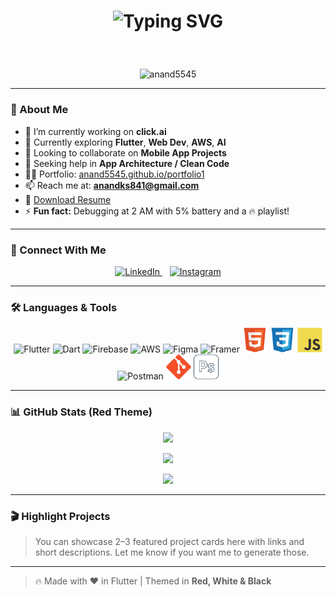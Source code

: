 <h1 align="center">
  <img src="https://readme-typing-svg.demolab.com?font=Fira+Code&size=30&pause=1000&color=FF0000&center=true&vCenter=true&width=435&lines=Hi+%F0%9F%91%8B%2C+I'm+Anand+K+S;Mobile+App+Developer;Flutter+%7C+UI%2FUX+%7C+AWS+Learner" alt="Typing SVG" />
</h1>

<h3 align="center" style="color:#ffffff;">🚀 Passionate Mobile App Developer from India</h3>

<p align="center">
  <img src="https://komarev.com/ghpvc/?username=anand5545&label=Profile%20views&color=ff0000&style=flat" alt="anand5545" />
</p>

---

### 🧠 About Me

- 🔭 I’m currently working on **click.ai**
- 🌱 Currently exploring **Flutter**, **Web Dev**, **AWS**, **AI**
- 👯 Looking to collaborate on **Mobile App Projects**
- 🤝 Seeking help in **App Architecture / Clean Code**
- 👨‍💻 Portfolio: [anand5545.github.io/portfolio1](https://anand5545.github.io/portfolio1/)
- 📫 Reach me at: **anandks841@gmail.com**
- 📄 [Download Resume](https://drive.google.com/file/d/1mtBV-WeCpI5EoSBSP_vUyYY1WWEtvFft/view?usp=sharing)
- ⚡ **Fun fact:** Debugging at 2 AM with 5% battery and a 🔥 playlist!

---

### 🔗 Connect With Me

<p align="center">
  <a href="https://www.linkedin.com/in/anand-k-s" target="_blank">
    <img src="https://cdn.jsdelivr.net/gh/devicons/devicon/icons/linkedin/linkedin-original.svg" alt="LinkedIn" width="35" />
  </a>&nbsp;&nbsp;
  <a href="https://instagram.com/anand.ks.11" target="_blank">
    <img src="https://cdn.jsdelivr.net/gh/devicons/devicon/icons/instagram/instagram-original.svg" alt="Instagram" width="35" />
  </a>
</p>

---

### 🛠️ Languages & Tools

<p align="center">
  <img src="https://www.vectorlogo.zone/logos/flutterio/flutterio-icon.svg" alt="Flutter" width="40" />
  <img src="https://www.vectorlogo.zone/logos/dartlang/dartlang-icon.svg" alt="Dart" width="40" />
  <img src="https://www.vectorlogo.zone/logos/firebase/firebase-icon.svg" alt="Firebase" width="40" />
  <img src="https://www.vectorlogo.zone/logos/amazon_aws/amazon_aws-icon.svg" alt="AWS" width="40" />
  <img src="https://www.vectorlogo.zone/logos/figma/figma-icon.svg" alt="Figma" width="40" />
  <img src="https://www.vectorlogo.zone/logos/framer/framer-icon.svg" alt="Framer" width="40" />
  <img src="https://raw.githubusercontent.com/devicons/devicon/master/icons/html5/html5-original.svg" alt="HTML5" width="40" />
  <img src="https://raw.githubusercontent.com/devicons/devicon/master/icons/css3/css3-original.svg" alt="CSS3" width="40" />
  <img src="https://raw.githubusercontent.com/devicons/devicon/master/icons/javascript/javascript-original.svg" alt="JavaScript" width="40" />
  <img src="https://www.vectorlogo.zone/logos/getpostman/getpostman-icon.svg" alt="Postman" width="40" />
  <img src="https://raw.githubusercontent.com/devicons/devicon/master/icons/git/git-original.svg" alt="Git" width="40" />
  <img src="https://raw.githubusercontent.com/devicons/devicon/master/icons/photoshop/photoshop-line.svg" alt="Photoshop" width="40" />
</p>

---

### 📊 GitHub Stats (Red Theme)

<p align="center">
  <img src="https://github-readme-stats.vercel.app/api?username=anand5545&show_icons=true&theme=radical&hide_border=true" />
</p>

<p align="center">
  <img src="https://github-readme-streak-stats.herokuapp.com/?user=anand5545&theme=radical&hide_border=true" />
</p>

<p align="center">
  <img src="https://github-readme-stats.vercel.app/api/top-langs/?username=anand5545&layout=compact&theme=radical&hide_border=true" />
</p>

---

### 🎬 Highlight Projects
> You can showcase 2–3 featured project cards here with links and short descriptions. Let me know if you want me to generate those.

---

> 🔥 Made with ❤️ in Flutter | Themed in **Red, White & Black**

